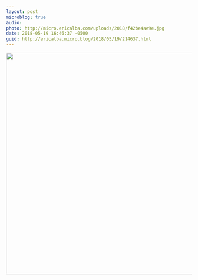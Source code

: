 ```yaml
---
layout: post
microblog: true
audio: 
photo: http://micro.ericalba.com/uploads/2018/f42be4ae9e.jpg
date: 2018-05-19 16:46:37 -0500
guid: http://ericalba.micro.blog/2018/05/19/214637.html
---
```



<img src="http://micro.ericalba.com/uploads/2018/f42be4ae9e.jpg" width="600" height="600" />
